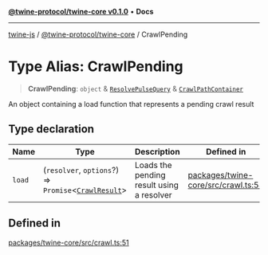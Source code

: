 [**@twine-protocol/twine-core v0.1.0**](../index.md) • **Docs**

***

[twine-js](../../../index.md) / [@twine-protocol/twine-core](../index.md) / CrawlPending

# Type Alias: CrawlPending

> **CrawlPending**: `object` & [`ResolvePulseQuery`](ResolvePulseQuery.md) & [`CrawlPathContainer`](CrawlPathContainer.md)

An object containing a load function that represents a pending crawl result

## Type declaration

| Name | Type | Description | Defined in |
| ------ | ------ | ------ | ------ |
| `load` | (`resolver`, `options`?) => `Promise`\<[`CrawlResult`](CrawlResult.md)\> | Loads the pending result using a resolver | [packages/twine-core/src/crawl.ts:53](https://github.com/twine-protocol/twine-js/blob/3800995f9c83f4f5711bcf3062ea754a1e4448ce/packages/twine-core/src/crawl.ts#L53) |

## Defined in

[packages/twine-core/src/crawl.ts:51](https://github.com/twine-protocol/twine-js/blob/3800995f9c83f4f5711bcf3062ea754a1e4448ce/packages/twine-core/src/crawl.ts#L51)
